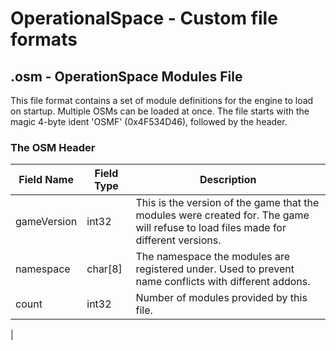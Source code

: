 # OperationalSpace - Custom file formats
## .osm - OperationSpace Modules File
This file format contains a set of module definitions for the engine to load on startup. Multiple OSMs can be loaded at once.
The file starts with the magic 4-byte ident 'OSMF' (0x4F534D46), followed by the header.
### The OSM Header
| Field Name | Field Type | Description |
| ---------- | ---------- | ----------- |
| gameVersion | int32     | This is the version of the game that the modules were created for. The game will refuse to load files made for different versions. | 
| namespace  | char[8]    | The namespace the modules are registered under. Used to prevent name conflicts with different addons. |
| count      | int32      | Number of modules provided by this file.
| 